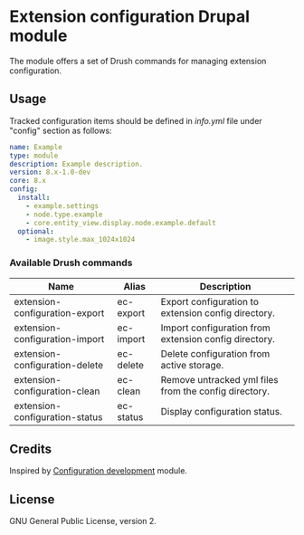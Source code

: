 # Extension configuration Drupal module

The module offers a set of Drush commands for managing extension configuration.

## Usage
Tracked configuration items should be defined in _info.yml_ file under "config" section as follows:

```yml
name: Example
type: module
description: Example description.
version: 8.x-1.0-dev
core: 8.x
config:
  install:
    - example.settings
    - node.type.example
    - core.entity_view.display.node.example.default
  optional:
    - image.style.max_1024x1024
```

### Available Drush commands

Name | Alias | Description
----|-----|-----------
extension-configuration-export  | ec-export | Export configuration to extension config directory.
extension-configuration-import  | ec-import | Import configuration from extension config directory.
extension-configuration-delete | ec-delete | Delete configuration from active storage.
extension-configuration-clean | ec-clean | Remove untracked yml files from the config directory.
extension-configuration-status | ec-status | Display configuration status.

## Credits
Inspired by [Configuration development](https://www.drupal.org/project/config_devel) module.

## License
GNU General Public License, version 2.
